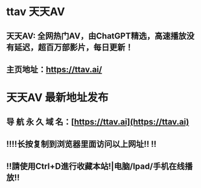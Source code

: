 # ttav 天天AV

## 天天AV: 全网热门AV，由ChatGPT精选，高速播放没有延迟，超百万部影片，每日更新！

## 主页地址：https://ttav.ai/

# 天天AV 最新地址发布 
## 导 航 永 久 域 名：[https://ttav.ai](https://ttav.ai)
## ‼️‼️长按复制到浏览器里面访问以上网址‼️  ‼️
## ‼️請使用Ctrl+D進行收藏本站!|电脑/Ipad/手机在线播放‼️
